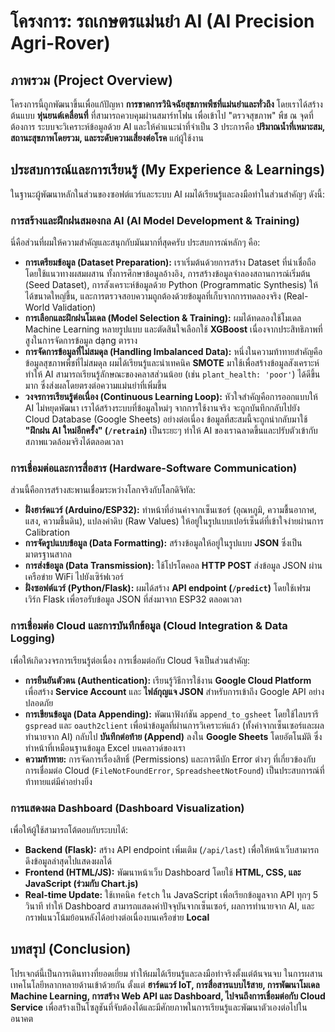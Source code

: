 # โครงการ: รถเกษตรแม่นยำ AI (AI Precision Agri-Rover)

## ภาพรวม (Project Overview)

โครงการนี้ถูกพัฒนาขึ้นเพื่อแก้ปัญหา **การขาดการวินิจฉัยสุขภาพพืชที่แม่นยำและทั่วถึง** โดยเราได้สร้างต้นแบบ **หุ่นยนต์เคลื่อนที่** ที่สามารถควบคุมผ่านสมาร์ทโฟน เพื่อเข้าไป "ตรวจสุขภาพ" พืช ณ จุดที่ต้องการ ระบบจะวิเคราะห์ข้อมูลด้วย AI และให้คำแนะนำที่จำเป็น 3 ประการคือ **ปริมาณน้ำที่เหมาะสม, สถานะสุขภาพโดยรวม, และระดับความเสี่ยงต่อโรค** แก่ผู้ใช้งาน

## ประสบการณ์และการเรียนรู้ (My Experience & Learnings)

ในฐานะผู้พัฒนาหลักในส่วนของซอฟต์แวร์และระบบ AI ผมได้เรียนรู้และลงมือทำในส่วนสำคัญๆ ดังนี้:

### การสร้างและฝึกฝนสมองกล AI (AI Model Development & Training)

นี่คือส่วนที่ผมให้ความสำคัญและสนุกกับมันมากที่สุดครับ ประสบการณ์หลักๆ คือ:

* **การเตรียมข้อมูล (Dataset Preparation):** เราเริ่มต้นด้วยการสร้าง Dataset ที่น่าเชื่อถือ โดยใช้แนวทางผสมผสาน ทั้งการศึกษาข้อมูลอ้างอิง, การสร้างข้อมูลจำลองสถานการณ์เริ่มต้น (Seed Dataset), การสังเคราะห์ข้อมูลด้วย Python (Programmatic Synthesis) ให้ได้ขนาดใหญ่ขึ้น, และการตรวจสอบความถูกต้องด้วยข้อมูลที่เก็บจากการทดลองจริง (Real-World Validation)
* **การเลือกและฝึกฝนโมเดล (Model Selection & Training):** ผมได้ทดลองใช้โมเดล Machine Learning หลายรูปแบบ และตัดสินใจเลือกใช้ **XGBoost** เนื่องจากประสิทธิภาพที่สูงในการจัดการข้อมูล dạng ตาราง
* **การจัดการข้อมูลที่ไม่สมดุล (Handling Imbalanced Data):** หนึ่งในความท้าทายสำคัญคือข้อมูลสุขภาพพืชที่ไม่สมดุล ผมได้เรียนรู้และนำเทคนิค **SMOTE** มาใช้เพื่อสร้างข้อมูลสังเคราะห์ ทำให้ AI สามารถเรียนรู้ลักษณะของคลาสส่วนน้อย (เช่น `plant_health: 'poor'`) ได้ดีขึ้นมาก ซึ่งส่งผลโดยตรงต่อความแม่นยำที่เพิ่มขึ้น
* **วงจรการเรียนรู้ต่อเนื่อง (Continuous Learning Loop):** หัวใจสำคัญคือการออกแบบให้ AI ไม่หยุดพัฒนา เราได้สร้างระบบที่ข้อมูลใหม่ๆ จากการใช้งานจริง จะถูกบันทึกกลับไปยัง Cloud Database (Google Sheets) อย่างต่อเนื่อง ข้อมูลที่สะสมนี้จะถูกนำกลับมาใช้ **"ฝึกฝน AI ใหม่อีกครั้ง" (`/retrain`)** เป็นระยะๆ ทำให้ AI ของเราฉลาดขึ้นและปรับตัวเข้ากับสภาพแวดล้อมจริงได้ตลอดเวลา

###  การเชื่อมต่อและการสื่อสาร (Hardware-Software Communication)

ส่วนนี้คือการสร้างสะพานเชื่อมระหว่างโลกจริงกับโลกดิจิทัล:

* **ฝั่งฮาร์ดแวร์ (Arduino/ESP32):** ทำหน้าที่อ่านค่าจากเซ็นเซอร์ (อุณหภูมิ, ความชื้นอากาศ, แสง, ความชื้นดิน), แปลงค่าดิบ (Raw Values) ให้อยู่ในรูปแบบเปอร์เซ็นต์ที่เข้าใจง่ายผ่านการ Calibration
* **การจัดรูปแบบข้อมูล (Data Formatting):** สร้างข้อมูลให้อยู่ในรูปแบบ **JSON** ซึ่งเป็นมาตรฐานสากล
* **การส่งข้อมูล (Data Transmission):** ใช้โปรโตคอล **HTTP POST** ส่งข้อมูล JSON ผ่านเครือข่าย WiFi ไปยังเซิร์ฟเวอร์
* **ฝั่งซอฟต์แวร์ (Python/Flask):** ผมได้สร้าง **API endpoint (`/predict`)** โดยใช้เฟรมเวิร์ก Flask เพื่อรอรับข้อมูล JSON ที่ส่งมาจาก ESP32 ตลอดเวลา

### การเชื่อมต่อ Cloud และการบันทึกข้อมูล (Cloud Integration & Data Logging)

เพื่อให้เกิดวงจรการเรียนรู้ต่อเนื่อง การเชื่อมต่อกับ Cloud จึงเป็นส่วนสำคัญ:

* **การยืนยันตัวตน (Authentication):** เรียนรู้วิธีการใช้งาน **Google Cloud Platform** เพื่อสร้าง **Service Account** และ **ไฟล์กุญแจ JSON** สำหรับการเข้าถึง Google API อย่างปลอดภัย
* **การเขียนข้อมูล (Data Appending):** พัฒนาฟังก์ชัน `append_to_gsheet` โดยใช้ไลบรารี `gspread` และ `oauth2client` เพื่อนำข้อมูลที่ผ่านการวิเคราะห์แล้ว (ทั้งค่าจากเซ็นเซอร์และผลทำนายจาก AI) กลับไป **บันทึกต่อท้าย (Append)** ลงใน **Google Sheets** โดยอัตโนมัติ ซึ่งทำหน้าที่เหมือนฐานข้อมูล Excel บนคลาวด์ของเรา
* **ความท้าทาย:** การจัดการเรื่องสิทธิ์ (Permissions) และการดีบัก Error ต่างๆ ที่เกี่ยวข้องกับการเชื่อมต่อ Cloud (`FileNotFoundError`, `SpreadsheetNotFound`) เป็นประสบการณ์ที่ท้าทายแต่มีค่าอย่างยิ่ง

###  การแสดงผล Dashboard (Dashboard Visualization)

เพื่อให้ผู้ใช้สามารถโต้ตอบกับระบบได้:

* **Backend (Flask):** สร้าง API endpoint เพิ่มเติม (`/api/last`) เพื่อให้หน้าเว็บสามารถดึงข้อมูลล่าสุดไปแสดงผลได้
* **Frontend (HTML/JS):** พัฒนาหน้าเว็บ Dashboard โดยใช้ **HTML, CSS, และ JavaScript (ร่วมกับ Chart.js)**
* **Real-time Update:** ใช้เทคนิค `fetch` ใน JavaScript เพื่อเรียกข้อมูลจาก API ทุกๆ 5 วินาที ทำให้ Dashboard สามารถแสดงค่าปัจจุบันจากเซ็นเซอร์, ผลการทำนายจาก AI, และกราฟแนวโน้มย้อนหลังได้อย่างต่อเนื่องบนเครือข่าย **Local**

## บทสรุป (Conclusion)

โปรเจกต์นี้เป็นการเดินทางที่ยอดเยี่ยม ทำให้ผมได้เรียนรู้และลงมือทำจริงตั้งแต่ต้นจนจบ ในการผสานเทคโนโลยีหลากหลายด้านเข้าด้วยกัน ตั้งแต่ **ฮาร์ดแวร์ IoT, การสื่อสารแบบไร้สาย, การพัฒนาโมเดล Machine Learning, การสร้าง Web API และ Dashboard, ไปจนถึงการเชื่อมต่อกับ Cloud Service** เพื่อสร้างเป็นโซลูชันที่จับต้องได้และมีศักยภาพในการเรียนรู้และพัฒนาตัวเองต่อไปในอนาคต
